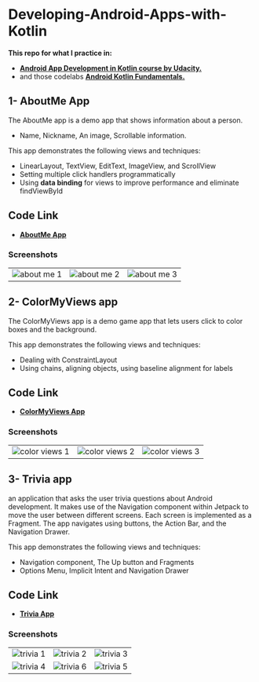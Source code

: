 # Developing-Android-Apps-with-Kotlin

__This repo for what I practice in:__ 
* <a href="https://www.udacity.com/course/developing-android-apps-with-kotlin--ud9012" target="_blank">**Android App Development in Kotlin course by Udacity.**</a>  
* and those codelabs <a href="https://codelabs.developers.google.com/android-kotlin-fundamentals/"  target="_blank"> **Android Kotlin Fundamentals.**</a>

## 1- AboutMe App
The AboutMe app is a demo app that shows information about a person. 
* Name, Nickname, An image, Scrollable information.

This app demonstrates the following views and techniques:
* LinearLayout, TextView, EditText, ImageView, and ScrollView 
* Setting multiple click handlers programmatically
* Using **data binding** for views to improve performance and eliminate findViewById

## Code Link
* <a href="https://github.com/Hosam11/Developing-Android-Apps-with-Kotlin/tree/main/AboutMe "  target="_blank"> **AboutMe App**</a> 

### Screenshots
|  | | |
| :---: |:---:| :---:|
| ![about me 1](https://user-images.githubusercontent.com/18370055/95278681-08539280-0851-11eb-98e8-ea910c146e14.PNG)  |  ![about me 2](https://user-images.githubusercontent.com/18370055/95278677-0689cf00-0851-11eb-98ce-ad642a9d4a72.PNG)  | ![about me 3](https://user-images.githubusercontent.com/18370055/95278680-07bafc00-0851-11eb-9a96-e7f2c76c28c2.PNG)  |

## 2- ColorMyViews app
The ColorMyViews app is a demo game app that lets users click to color boxes and the background.

This app demonstrates the following views and techniques:
* Dealing with ConstraintLayout
* Using chains, aligning objects, using baseline alignment for labels

## Code Link
* <a href="https://github.com/Hosam11/Developing-Android-Apps-with-Kotlin/tree/main/ColorMyViews"  target="_blank"> **ColorMyViews App**</a> 

### Screenshots
|  | | |
| :---: |:---:| :---:|
| ![color views 1](https://user-images.githubusercontent.com/18370055/95279063-00e0b900-0852-11eb-9d60-5ce1ae91c10f.PNG)  |  ![color views 2](https://user-images.githubusercontent.com/18370055/95279066-0211e600-0852-11eb-93e0-e183bc6147c7.PNG)  | ![color views 3](https://user-images.githubusercontent.com/18370055/95279067-0211e600-0852-11eb-8d4d-5200e626b432.PNG) |

## 3- Trivia app
an application that asks the user trivia questions about Android development. It makes use of the Navigation component within Jetpack to move the user between different screens. Each screen is implemented as a Fragment. The app navigates using buttons, the Action Bar, and the Navigation Drawer.

This app demonstrates the following views and techniques:
* Navigation component, The Up button and Fragments 
* Options Menu, Implicit Intent and Navigation Drawer

## Code Link
* <a href="https://github.com/Hosam11/Developing-Android-Apps-with-Kotlin/tree/main/Trivia"  target="_blank"> **Trivia App**</a>

### Screenshots
|  | | |
| :---: |:---:| :---:|
| ![trivia 1](https://user-images.githubusercontent.com/18370055/95689289-00f50600-0c10-11eb-99ee-b1c393ca2b80.PNG) | ![trivia 2](https://user-images.githubusercontent.com/18370055/95689290-00f50600-0c10-11eb-8695-fd9de20addf5.PNG)| ![trivia 3](https://user-images.githubusercontent.com/18370055/95689291-018d9c80-0c10-11eb-92a1-d058a410f00b.PNG) |
|![trivia 4](https://user-images.githubusercontent.com/18370055/95689292-018d9c80-0c10-11eb-83ba-58ddbf813732.PNG) | ![trivia 6](https://user-images.githubusercontent.com/18370055/95689288-ffc3d900-0c0f-11eb-93a1-edb9ad0bba47.PNG) | ![trivia 5](https://user-images.githubusercontent.com/18370055/95689293-02263300-0c10-11eb-9df0-f7bdd7aaf7dc.PNG) | 







